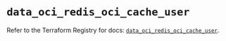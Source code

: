 # `data_oci_redis_oci_cache_user`

Refer to the Terraform Registry for docs: [`data_oci_redis_oci_cache_user`](https://registry.terraform.io/providers/hashicorp/oci/7.19.0/docs/data-sources/redis_oci_cache_user).

